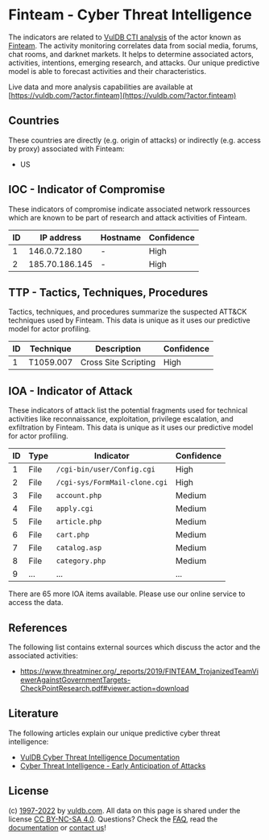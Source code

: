 # Finteam - Cyber Threat Intelligence

The indicators are related to [VulDB CTI analysis](https://vuldb.com/?kb.cti) of the actor known as [Finteam](https://vuldb.com/?actor.finteam). The activity monitoring correlates data from social media, forums, chat rooms, and darknet markets. It helps to determine associated actors, activities, intentions, emerging research, and attacks. Our unique predictive model is able to forecast activities and their characteristics.

Live data and more analysis capabilities are available at [https://vuldb.com/?actor.finteam](https://vuldb.com/?actor.finteam)

## Countries

These countries are directly (e.g. origin of attacks) or indirectly (e.g. access by proxy) associated with Finteam:

* US

## IOC - Indicator of Compromise

These indicators of compromise indicate associated network ressources which are known to be part of research and attack activities of Finteam.

ID | IP address | Hostname | Confidence
-- | ---------- | -------- | ----------
1 | 146.0.72.180 | - | High
2 | 185.70.186.145 | - | High

## TTP - Tactics, Techniques, Procedures

Tactics, techniques, and procedures summarize the suspected ATT&CK techniques used by Finteam. This data is unique as it uses our predictive model for actor profiling.

ID | Technique | Description | Confidence
-- | --------- | ----------- | ----------
1 | T1059.007 | Cross Site Scripting | High

## IOA - Indicator of Attack

These indicators of attack list the potential fragments used for technical activities like reconnaissance, exploitation, privilege escalation, and exfiltration by Finteam. This data is unique as it uses our predictive model for actor profiling.

ID | Type | Indicator | Confidence
-- | ---- | --------- | ----------
1 | File | `/cgi-bin/user/Config.cgi` | High
2 | File | `/cgi-sys/FormMail-clone.cgi` | High
3 | File | `account.php` | Medium
4 | File | `apply.cgi` | Medium
5 | File | `article.php` | Medium
6 | File | `cart.php` | Medium
7 | File | `catalog.asp` | Medium
8 | File | `category.php` | Medium
9 | ... | ... | ...

There are 65 more IOA items available. Please use our online service to access the data.

## References

The following list contains external sources which discuss the actor and the associated activities:

* https://www.threatminer.org/_reports/2019/FINTEAM_TrojanizedTeamViewerAgainstGovernmentTargets-CheckPointResearch.pdf#viewer.action=download

## Literature

The following articles explain our unique predictive cyber threat intelligence:

* [VulDB Cyber Threat Intelligence Documentation](https://vuldb.com/?kb.cti)
* [Cyber Threat Intelligence - Early Anticipation of Attacks](https://www.scip.ch/en/?labs.20201022)

## License

(c) [1997-2022](https://vuldb.com/?kb.changelog) by [vuldb.com](https://vuldb.com/?kb.about). All data on this page is shared under the license [CC BY-NC-SA 4.0](https://creativecommons.org/licenses/by-nc-sa/4.0/). Questions? Check the [FAQ](https://vuldb.com/?kb.faq), read the [documentation](https://vuldb.com/?kb) or [contact us](https://vuldb.com/?contact)!

